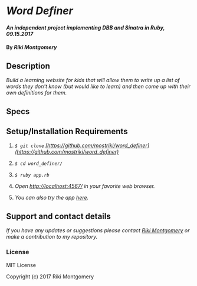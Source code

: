# _Word Definer_

#### _An independent project implementing DBB and Sinatra in Ruby, 09.15.2017_

#### By _Riki Montgomery_

## Description

_Build a learning website for kids that will allow them to write up a list of words they don't know (but would like to learn) and then come up with their own definitions for them._

## Specs



## Setup/Installation Requirements

1. _`$ git clone` [https://github.com/mostriki/word_definer](https://github.com/mostriki/word_definer)_

2. _`$ cd word_definer/`_

3. _`$ ruby app.rb`_

4. _Open [http://localhost:4567/](http://localhost:4567/) in your favorite web browser._

5. _You can also try the app [here](https://...)._

## Support and contact details

_If you have any updates or suggestions please contact [Riki Montgomery] or make a contribution to my repository._

[Riki Montgomery]: mailto:mostriki820@gmail.com

### License

MIT License

Copyright (c) 2017 Riki Montgomery
